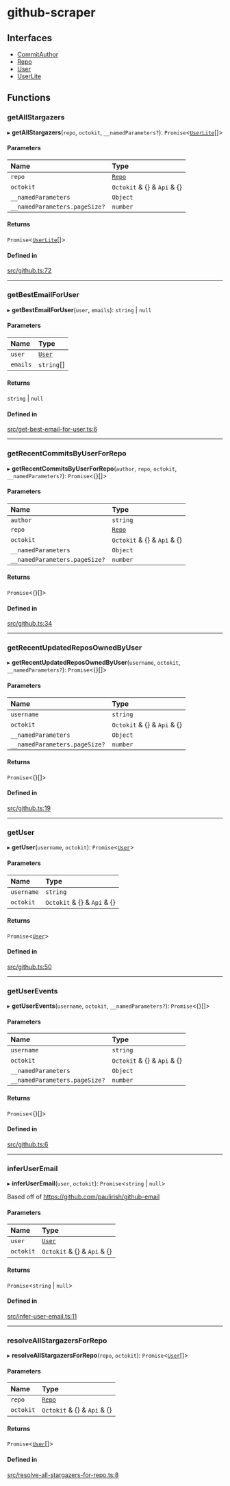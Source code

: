 # github-scraper

## Interfaces

- [CommitAuthor](interfaces/CommitAuthor.md)
- [Repo](interfaces/Repo.md)
- [User](interfaces/User.md)
- [UserLite](interfaces/UserLite.md)

## Functions

### getAllStargazers

▸ **getAllStargazers**(`repo`, `octokit`, `__namedParameters?`): `Promise`<[`UserLite`](interfaces/UserLite.md)[]\>

#### Parameters

| Name | Type |
| :------ | :------ |
| `repo` | [`Repo`](interfaces/Repo.md) |
| `octokit` | `Octokit` & {} & `Api` & {} |
| `__namedParameters` | `Object` |
| `__namedParameters.pageSize?` | `number` |

#### Returns

`Promise`<[`UserLite`](interfaces/UserLite.md)[]\>

#### Defined in

[src/github.ts:72](https://github.com/transitive-bullshit/github-scraper/blob/9ff1088/src/github.ts#L72)

___

### getBestEmailForUser

▸ **getBestEmailForUser**(`user`, `emails`): `string` \| ``null``

#### Parameters

| Name | Type |
| :------ | :------ |
| `user` | [`User`](interfaces/User.md) |
| `emails` | `string`[] |

#### Returns

`string` \| ``null``

#### Defined in

[src/get-best-email-for-user.ts:6](https://github.com/transitive-bullshit/github-scraper/blob/9ff1088/src/get-best-email-for-user.ts#L6)

___

### getRecentCommitsByUserForRepo

▸ **getRecentCommitsByUserForRepo**(`author`, `repo`, `octokit`, `__namedParameters?`): `Promise`<{}[]\>

#### Parameters

| Name | Type |
| :------ | :------ |
| `author` | `string` |
| `repo` | [`Repo`](interfaces/Repo.md) |
| `octokit` | `Octokit` & {} & `Api` & {} |
| `__namedParameters` | `Object` |
| `__namedParameters.pageSize?` | `number` |

#### Returns

`Promise`<{}[]\>

#### Defined in

[src/github.ts:34](https://github.com/transitive-bullshit/github-scraper/blob/9ff1088/src/github.ts#L34)

___

### getRecentUpdatedReposOwnedByUser

▸ **getRecentUpdatedReposOwnedByUser**(`username`, `octokit`, `__namedParameters?`): `Promise`<{}[]\>

#### Parameters

| Name | Type |
| :------ | :------ |
| `username` | `string` |
| `octokit` | `Octokit` & {} & `Api` & {} |
| `__namedParameters` | `Object` |
| `__namedParameters.pageSize?` | `number` |

#### Returns

`Promise`<{}[]\>

#### Defined in

[src/github.ts:19](https://github.com/transitive-bullshit/github-scraper/blob/9ff1088/src/github.ts#L19)

___

### getUser

▸ **getUser**(`username`, `octokit`): `Promise`<[`User`](interfaces/User.md)\>

#### Parameters

| Name | Type |
| :------ | :------ |
| `username` | `string` |
| `octokit` | `Octokit` & {} & `Api` & {} |

#### Returns

`Promise`<[`User`](interfaces/User.md)\>

#### Defined in

[src/github.ts:50](https://github.com/transitive-bullshit/github-scraper/blob/9ff1088/src/github.ts#L50)

___

### getUserEvents

▸ **getUserEvents**(`username`, `octokit`, `__namedParameters?`): `Promise`<{}[]\>

#### Parameters

| Name | Type |
| :------ | :------ |
| `username` | `string` |
| `octokit` | `Octokit` & {} & `Api` & {} |
| `__namedParameters` | `Object` |
| `__namedParameters.pageSize?` | `number` |

#### Returns

`Promise`<{}[]\>

#### Defined in

[src/github.ts:6](https://github.com/transitive-bullshit/github-scraper/blob/9ff1088/src/github.ts#L6)

___

### inferUserEmail

▸ **inferUserEmail**(`user`, `octokit`): `Promise`<`string` \| ``null``\>

Based off of https://github.com/paulirish/github-email

#### Parameters

| Name | Type |
| :------ | :------ |
| `user` | [`User`](interfaces/User.md) |
| `octokit` | `Octokit` & {} & `Api` & {} |

#### Returns

`Promise`<`string` \| ``null``\>

#### Defined in

[src/infer-user-email.ts:11](https://github.com/transitive-bullshit/github-scraper/blob/9ff1088/src/infer-user-email.ts#L11)

___

### resolveAllStargazersForRepo

▸ **resolveAllStargazersForRepo**(`repo`, `octokit`): `Promise`<[`User`](interfaces/User.md)[]\>

#### Parameters

| Name | Type |
| :------ | :------ |
| `repo` | [`Repo`](interfaces/Repo.md) |
| `octokit` | `Octokit` & {} & `Api` & {} |

#### Returns

`Promise`<[`User`](interfaces/User.md)[]\>

#### Defined in

[src/resolve-all-stargazers-for-repo.ts:8](https://github.com/transitive-bullshit/github-scraper/blob/9ff1088/src/resolve-all-stargazers-for-repo.ts#L8)

